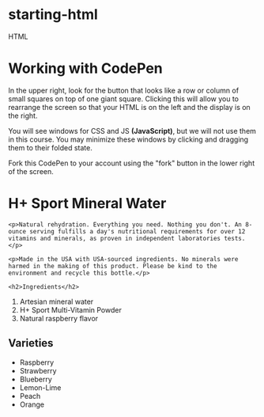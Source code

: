 # starting-html
HTML 
<!DOCTYPE html>
<html lang="en">
<head>
    <meta charset="UTF-8">
    <meta http-equiv="X-UA-Compatible" content="IE=edge">
    <meta name="viewport" content="width=device-width, initial-scale=1.0">
    <title>First Html</title>
</head>
<body>
    <h1>Working with CodePen</h1>
    <p>In the upper right, look for the button that looks like a row or column of small squares on top of one giant square. Clicking this will allow you to rearrange the screen so that your HTML is on the left and the display is on the right.</p>
    <p>You will see windows for CSS and JS <b>(JavaScript)</b>, but we will not use them in this course. You may minimize these windows by clicking and dragging them to their folded state. </p>
    <p>Fork this CodePen to your account using the "fork" button in the lower right of the screen.</p>
    <h1>H+ Sport Mineral Water</h1>

    <p>Natural rehydration. Everything you need. Nothing you don't. An 8-ounce serving fulfills a day's nutritional requirements for over 12 vitamins and minerals, as proven in independent laboratories tests.</p>

    <p>Made in the USA with USA-sourced ingredients. No minerals were harmed in the making of this product. Please be kind to the environment and recycle this bottle.</p>

    <h2>Ingredients</h2>
<ol>
  <li>Artesian mineral water</li>
  <li>H+ Sport Multi-Vitamin Powder</li>
  <li>Natural raspberry flavor</li>
</ol>
<h2>Varieties</h2>
<ul>
  <li>Raspberry</li>
  <li>Strawberry</li>
  <li>Blueberry</li>
  <li>Lemon-Lime</li>
  <li>Peach</li>
  <li>Orange</li>
</ul>

</body>
</html>
